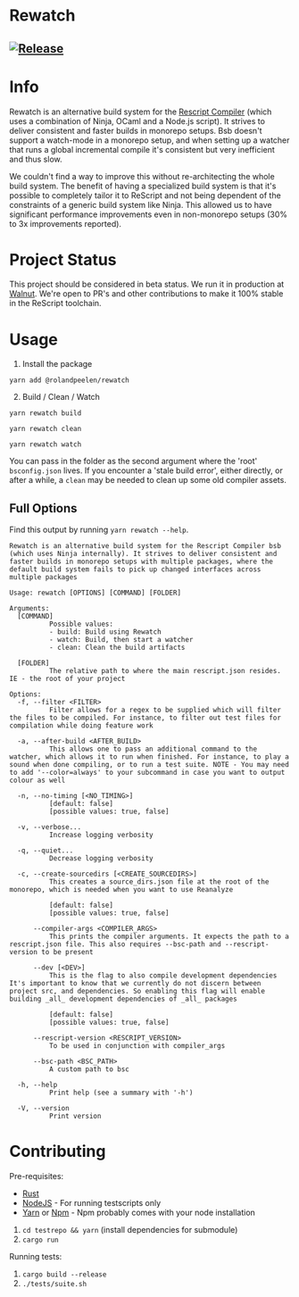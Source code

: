 # Rewatch

## [![Release](https://github.com/rolandpeelen/rewatch/actions/workflows/build.yml/badge.svg?branch=master&event=release)](https://github.com/rolandpeelen/rewatch/actions/workflows/build.yml)

# Info

Rewatch is an alternative build system for the [Rescript Compiler](https://rescript-lang.org/) (which uses a combination of Ninja, OCaml and a Node.js script). It strives to deliver consistent and faster builds in monorepo setups. Bsb doesn't support a watch-mode in a monorepo setup, and when setting up a watcher that runs a global incremental compile it's consistent but very inefficient and thus slow. 

We couldn't find a way to improve this without re-architecting the whole build system. The benefit of having a specialized build system is that it's possible to completely tailor it to ReScript and not being dependent of the constraints of a generic build system like Ninja. This allowed us to have significant performance improvements even in non-monorepo setups (30% to 3x improvements reported).

# Project Status

This project should be considered in beta status. We run it in production at [Walnut](https://github.com/teamwalnut/). We're open to PR's and other contributions to make it 100% stable in the ReScript toolchain.

# Usage

  1. Install the package

  ```
  yarn add @rolandpeelen/rewatch
  ```

  2. Build / Clean / Watch

  ```
  yarn rewatch build
  ```

  ```
  yarn rewatch clean
  ```

  ```
  yarn rewatch watch
  ```

  You can pass in the folder as the second argument where the 'root' `bsconfig.json` lives. If you encounter a 'stale build error', either directly, or after a while, a `clean` may be needed to clean up some old compiler assets.

## Full Options

Find this output by running `yarn rewatch --help`.

```
Rewatch is an alternative build system for the Rescript Compiler bsb (which uses Ninja internally). It strives to deliver consistent and faster builds in monorepo setups with multiple packages, where the default build system fails to pick up changed interfaces across multiple packages

Usage: rewatch [OPTIONS] [COMMAND] [FOLDER]

Arguments:
  [COMMAND]
          Possible values:
          - build: Build using Rewatch
          - watch: Build, then start a watcher
          - clean: Clean the build artifacts

  [FOLDER]
          The relative path to where the main rescript.json resides. IE - the root of your project

Options:
  -f, --filter <FILTER>
          Filter allows for a regex to be supplied which will filter the files to be compiled. For instance, to filter out test files for compilation while doing feature work

  -a, --after-build <AFTER_BUILD>
          This allows one to pass an additional command to the watcher, which allows it to run when finished. For instance, to play a sound when done compiling, or to run a test suite. NOTE - You may need to add '--color=always' to your subcommand in case you want to output colour as well

  -n, --no-timing [<NO_TIMING>]
          [default: false]
          [possible values: true, false]

  -v, --verbose...
          Increase logging verbosity

  -q, --quiet...
          Decrease logging verbosity

  -c, --create-sourcedirs [<CREATE_SOURCEDIRS>]
          This creates a source_dirs.json file at the root of the monorepo, which is needed when you want to use Reanalyze
          
          [default: false]
          [possible values: true, false]

      --compiler-args <COMPILER_ARGS>
          This prints the compiler arguments. It expects the path to a rescript.json file. This also requires --bsc-path and --rescript-version to be present

      --dev [<DEV>]
          This is the flag to also compile development dependencies It's important to know that we currently do not discern between project src, and dependencies. So enabling this flag will enable building _all_ development dependencies of _all_ packages
          
          [default: false]
          [possible values: true, false]

      --rescript-version <RESCRIPT_VERSION>
          To be used in conjunction with compiler_args

      --bsc-path <BSC_PATH>
          A custom path to bsc

  -h, --help
          Print help (see a summary with '-h')

  -V, --version
          Print version

```

# Contributing

  Pre-requisites:

  - [Rust](https://rustup.rs/)
  - [NodeJS](https://nodejs.org/en/) - For running testscripts only
  - [Yarn](https://yarnpkg.com/) or [Npm](https://www.npmjs.com/) - Npm probably comes with your node installation

  1. `cd testrepo && yarn` (install dependencies for submodule)
  2. `cargo run`

  Running tests:

  1. `cargo build --release`
  2. `./tests/suite.sh`
